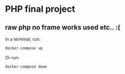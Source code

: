 # PHP final project
## raw php no frame works used etc.. :(

In a terminal, run:
```bash
docker-compose up
```
Or run:
```bash
docker-compose down
```
